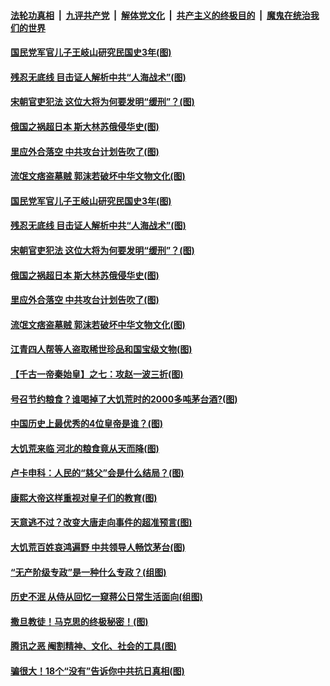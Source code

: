 

####  [法轮功真相](../../../../basic/blob/master/README.md?t=08280203) &nbsp;|&nbsp; [九评共产党](../../../../9ping.md/blob/master/README.md?t=08280203) &nbsp;|&nbsp; [解体党文化](../../../../jtdwh.md/blob/master/README.md?t=08280203)  &nbsp;|&nbsp; [共产主义的终极目的](../../../../gczydzjmd.md/blob/master/README.md?t=08280203) &nbsp;|&nbsp; [魔鬼在统治我们的世界](../../../../mgztzwmdsj.md/blob/master/README.md?t=08280203) 

#### [国民党军官儿子王岐山研究民国史3年(图)](../pages/p6/944317.md?t=08280203) 

#### [残忍无底线 目击证人解析中共“人海战术”(图)](../pages/p6/942995.md?t=08280203) 

#### [宋朝官吏犯法 这位大将为何要发明“缓刑”？(图)](../pages/p6/944124.md?t=08280203) 

#### [俄国之祸超日本 斯大林苏俄侵华史(图)](../pages/p6/944139.md?t=08280203) 

#### [里应外合落空 中共攻台计划告吹了(图)](../pages/p6/942991.md?t=08280203) 

#### [流氓文痞盗墓贼 郭沫若破坏中华文物文化(图)](../pages/p6/943851.md?t=08280203) 

#### [国民党军官儿子王岐山研究民国史3年(图)](../pages/p6/944317.md?t=08280203) 

#### [残忍无底线 目击证人解析中共“人海战术”(图)](../pages/p6/942995.md?t=08280203) 

#### [宋朝官吏犯法 这位大将为何要发明“缓刑”？(图)](../pages/p6/944124.md?t=08280203) 

#### [俄国之祸超日本 斯大林苏俄侵华史(图)](../pages/p6/944139.md?t=08280203) 

#### [里应外合落空 中共攻台计划告吹了(图)](../pages/p6/942991.md?t=08280203) 

#### [流氓文痞盗墓贼 郭沫若破坏中华文物文化(图)](../pages/p6/943851.md?t=08280203) 

#### [江青四人帮等人盗取稀世珍品和国宝级文物(图)](../pages/p6/943628.md?t=08280203) 

#### [【千古一帝秦始皇】之七：攻赵一波三折(图)](../pages/p6/941423.md?t=08280203) 

#### [号召节约粮食？谁喝掉了大饥荒时的2000多吨茅台酒?(图)](../pages/p6/943872.md?t=08280203) 

#### [中国历史上最优秀的4位皇帝是谁？(图)](../pages/p6/943854.md?t=08280203) 

#### [大饥荒来临 河北的粮食竟从天而降(图)](../pages/p6/943871.md?t=08280203) 

#### [卢卡申科：人民的“慈父”会是什么结局？(图)](../pages/p6/943774.md?t=08280203) 

#### [康熙大帝这样重视对皇子们的教育(图)](../pages/p6/943533.md?t=08280203) 

#### [天意逃不过？改变大唐走向事件的超准预言(图)](../pages/p6/943798.md?t=08280203) 

#### [大饥荒百姓哀鸿遍野 中共领导人畅饮茅台(图)](../pages/p6/943869.md?t=08280203) 

#### [“无产阶级专政”是一种什么专政？(组图)](../pages/p6/943079.md?t=08280203) 

#### [历史不泯 从侍从回忆一窥蒋公日常生活面向(组图)](../pages/p6/942969.md?t=08280203) 

#### [撒旦教徒！马克思的终极秘密！(图)](../pages/p6/943579.md?t=08280203) 

#### [腾讯之恶 阉割精神、文化、社会的工具(图)](../pages/p6/943680.md?t=08280203) 

#### [骗很大！18个“没有”告诉你中共抗日真相(图)](../pages/p6/942983.md?t=08280203) 

